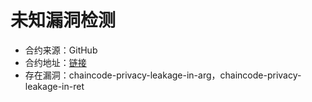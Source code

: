 # 未知漏洞检测

* 合约来源：GitHub
* 合约地址：[链接](https://github.com/True-SQN/fabric/blob/d67d421d6128321c500c1936e6abe98ba1004696/integration/chaincode/kvexecutor/chaincode.go)
* 存在漏洞：chaincode-privacy-leakage-in-arg，chaincode-privacy-leakage-in-ret
